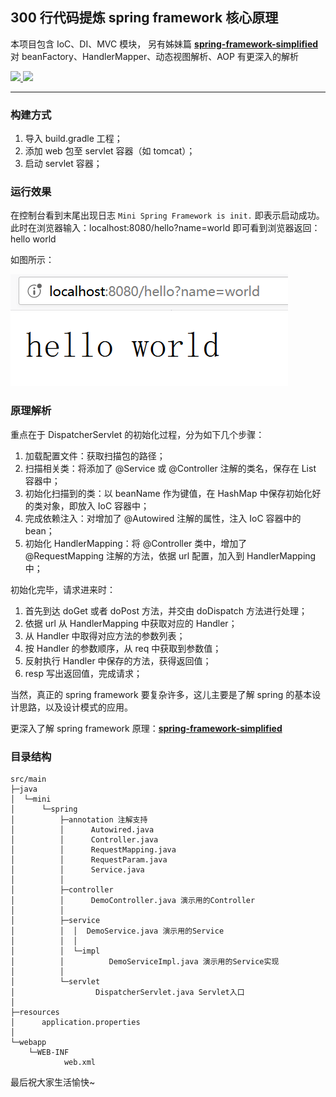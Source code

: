 ## 300 行代码提炼 spring framework 核心原理

本项目包含 IoC、DI、MVC 模块，
另有姊妹篇 **[spring-framework-simplified](https://github.com/leishiguang/spring-framework-simplified)** 对 beanFactory、HandlerMapper、动态视图解析、AOP 有更深入的解析

<p>
	<a target="_blank" href="https://github.com/leishiguang/spring-framework-mini/blob/master/LICENSE">
		<img src="https://img.shields.io/apm/l/vim-mode.svg?color=yellow" ></img>
	</a>
	<a target="_blank" href="https://www.oracle.com/technetwork/java/javase/downloads/index.html">
		<img src="https://img.shields.io/badge/JDK-1.8+-green.svg" ></img>
	</a>
</p>

---

### 构建方式

1. 导入 build.gradle 工程；
2. 添加 web 包至 servlet 容器（如 tomcat）；
3. 启动 servlet 容器；

### 运行效果

在控制台看到末尾出现日志 `Mini Spring Framework is init.` 即表示启动成功。
此时在浏览器输入：localhost:8080/hello?name=world
即可看到浏览器返回：hello world

如图所示：

![image](https://raw.githubusercontent.com/leishiguang/spring-framework-mini/master/docs/images/helloWorld.png)

### 原理解析

重点在于 DispatcherServlet 的初始化过程，分为如下几个步骤：
1. 加载配置文件：获取扫描包的路径；
2. 扫描相关类：将添加了 @Service 或 @Controller 注解的类名，保存在 List 容器中；
3. 初始化扫描到的类：以 beanName 作为键值，在 HashMap 中保存初始化好的类对象，即放入 IoC 容器中；
4. 完成依赖注入：对增加了 @Autowired 注解的属性，注入 IoC 容器中的 bean；
5. 初始化 HandlerMapping：将 @Controller 类中，增加了 @RequestMapping 注解的方法，依据 url 配置，加入到 HandlerMapping 中；

初始化完毕，请求进来时：
1. 首先到达 doGet 或者 doPost 方法，并交由 doDispatch 方法进行处理；
2. 依据 url 从 HandlerMapping 中获取对应的 Handler；
3. 从 Handler 中取得对应方法的参数列表；
4. 按 Handler 的参数顺序，从 req 中获取到参数值；
5. 反射执行 Handler 中保存的方法，获得返回值；
6. resp 写出返回值，完成请求；

当然，真正的 spring framework 要复杂许多，这儿主要是了解 spring 的基本设计思路，以及设计模式的应用。

更深入了解 spring framework 原理：**[spring-framework-simplified](https://github.com/leishiguang/spring-framework-simplified)**

### 目录结构

```
src/main
├─java
│  └─mini
│      └─spring
│          ├─annotation 注解支持
│          │      Autowired.java 
│          │      Controller.java
│          │      RequestMapping.java
│          │      RequestParam.java
│          │      Service.java
│          │
│          ├─controller 
│          │      DemoController.java 演示用的Controller
│          │
│          ├─service
│          │  │  DemoService.java 演示用的Service
│          │  │
│          │  └─impl
│          │          DemoServiceImpl.java 演示用的Service实现
│          │
│          └─servlet
│                  DispatcherServlet.java Servlet入口
│
├─resources
│      application.properties
│
└─webapp
    └─WEB-INF
            web.xml
```

最后祝大家生活愉快~
